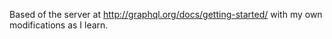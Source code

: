 Based of the server at http://graphql.org/docs/getting-started/ with my own modifications as I
learn.